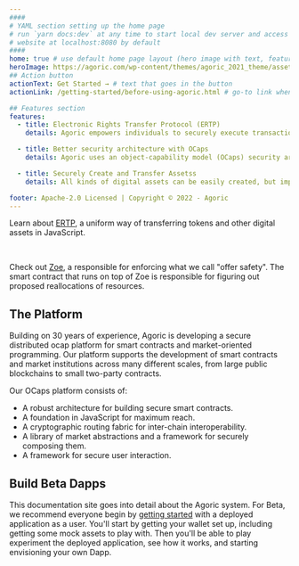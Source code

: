 ```yaml
---
####
# YAML section setting up the home page
# run `yarn docs:dev` at any time to start local dev server and access
# website at localhost:8080 by default
####
home: true # use default home page layout (hero image with text, features section)
heroImage: https://agoric.com/wp-content/themes/agoric_2021_theme/assets/img/logo.svg
## Action button
actionText: Get Started → # text that goes in the button
actionLink: /getting-started/before-using-agoric.html # go-to link when clicking on button

## Features section
features:
  - title: Electronic Rights Transfer Protocol (ERTP)
    details: Agoric empowers individuals to securely execute transactions, establish new markets, and craft novel patterns of exchange — without centralized control.

  - title: Better security architecture with OCaps
    details: Agoric uses an object-capability model (OCaps) security architecture, in which access to a programming object itself is the authority to use the object.

  - title: Securely Create and Transfer Assetss
    details: All kinds of digital assets can be easily created, but importantly, they can be transferred in exactly the same ways, with exactly the same security properties.

footer: Apache-2.0 Licensed | Copyright © 2022 - Agoric
---
```


<div class="flex flex--column flex--center">
  <p>
    Learn about <a href="/getting-started/ertp-introduction.html">ERTP</a>, a uniform way of transferring tokens and other digital assets in JavaScript.
  </p>
  <Button-Action-Link
    text="Explore ERTP"
    link="/ertp/guide/"
  />
</div>
<br>
<div class="flex flex--column flex--center">
  <p>Check out <a href="/getting-started/intro-zoe.html">Zoe</a>, a responsible for enforcing what we call "offer safety". The smart contract that runs on top of Zoe is responsible for figuring out proposed reallocations of resources.
  </p>
  <Button-Action-Link
    text="Build on Zoe"
    link="/zoe/guide/"
  />
</div>

## The Platform
Building on 30 years of experience, Agoric is developing a secure distributed ocap platform for smart contracts and market-oriented programming. Our platform supports the development of smart contracts and market institutions across many different scales, from large public blockchains to small two-party contracts.

Our OCaps platform consists of:

- A robust architecture for building secure smart contracts.
- A foundation in JavaScript for maximum reach.
- A cryptographic routing fabric for inter-chain interoperability.
- A library of market abstractions and a framework for securely composing them.
- A framework for secure user interaction.

## Build Beta Dapps

This documentation site goes into detail about the Agoric system. For Beta, we recommend everyone begin by [getting started](/getting-started/beta.md) with a deployed application as a user. You'll start by getting your wallet set up, including getting some mock assets to play with. Then you'll be able to play experiment the deployed application, see how it works, and starting envisioning your own Dapp.
